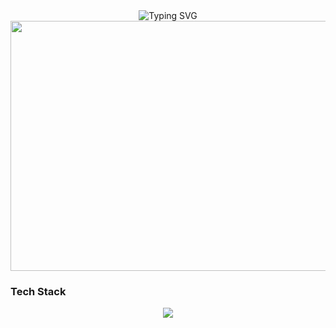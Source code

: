 <div align="center">

<!-- Typing SVG Header -->
<img src="https://readme-typing-svg.demolab.com?font=Fira+Code&size=22&duration=3000&pause=1000&color=F8C8DC&center=true&vCenter=true&width=600&lines=Hi!+I'm+Aurora%2C+a+third-year+IT+student.;I+enjoy+UI+design+%26+frontend+development!" alt="Typing SVG" />

<!-- Cute Gif -->
<img src="https://i.pinimg.com/originals/9d/91/98/9d9198a2b05d16f1171240253dbf7458.gif" width="600" height="400" />

</div>

### Tech Stack

<div align="center">

<img src="https://skillicons.dev/icons?i=html,css,tailwind,js,react,python,laravel,mongodb,nodejs&theme=light" />

</div>
